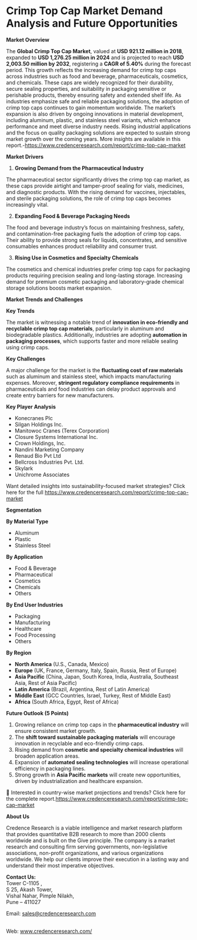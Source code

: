 # Crimp Top Cap Market Demand Analysis and Future Opportunities


<p><strong>Market Overview</strong></p>
<p>The <strong>Global Crimp Top Cap Market</strong>, valued at <strong>USD 921.12 million in 2018</strong>, expanded to <strong>USD 1,276.25 million in 2024</strong> and is projected to reach <strong>USD 2,003.50 million by 2032</strong>, registering a <strong>CAGR of 5.40%</strong> during the forecast period. This growth reflects the increasing demand for crimp top caps across industries such as food and beverage, pharmaceuticals, cosmetics, and chemicals. These caps are widely recognized for their durability, secure sealing properties, and suitability in packaging sensitive or perishable products, thereby ensuring safety and extended shelf life. As industries emphasize safe and reliable packaging solutions, the adoption of crimp top caps continues to gain momentum worldwide. The market&rsquo;s expansion is also driven by ongoing innovations in material development, including aluminum, plastic, and stainless steel variants, which enhance performance and meet diverse industry needs. Rising industrial applications and the focus on quality packaging solutions are expected to sustain strong market growth over the coming years. More insights are available in this report.-<a href="https://www.credenceresearch.com/report/crimp-top-cap-market">https://www.credenceresearch.com/report/crimp-top-cap-market</a></p>
<p><strong>Market Drivers</strong></p>
<ol>
<li><strong> Growing Demand from the Pharmaceutical Industry</strong></li>
</ol>
<p>The pharmaceutical sector significantly drives the crimp top cap market, as these caps provide airtight and tamper-proof sealing for vials, medicines, and diagnostic products. With the rising demand for vaccines, injectables, and sterile packaging solutions, the role of crimp top caps becomes increasingly vital.</p>
<ol start="2">
<li><strong> Expanding Food &amp; Beverage Packaging Needs</strong></li>
</ol>
<p>The food and beverage industry&rsquo;s focus on maintaining freshness, safety, and contamination-free packaging fuels the adoption of crimp top caps. Their ability to provide strong seals for liquids, concentrates, and sensitive consumables enhances product reliability and consumer trust.</p>
<ol start="3">
<li><strong> Rising Use in Cosmetics and Specialty Chemicals</strong></li>
</ol>
<p>The cosmetics and chemical industries prefer crimp top caps for packaging products requiring precision sealing and long-lasting storage. Increasing demand for premium cosmetic packaging and laboratory-grade chemical storage solutions boosts market expansion.</p>
<p><strong>Market Trends and Challenges</strong></p>
<p><strong>Key Trends</strong></p>
<p>The market is witnessing a notable trend of <strong>innovation in eco-friendly and recyclable crimp top cap materials</strong>, particularly in aluminum and biodegradable plastics. Additionally, industries are adopting <strong>automation in packaging processes</strong>, which supports faster and more reliable sealing using crimp caps.</p>
<p><strong>Key Challenges</strong></p>
<p>A major challenge for the market is the <strong>fluctuating cost of raw materials</strong> such as aluminum and stainless steel, which impacts manufacturing expenses. Moreover, <strong>stringent regulatory compliance requirements</strong> in pharmaceuticals and food industries can delay product approvals and create entry barriers for new manufacturers.</p>
<p><strong>Key Player Analysis</strong></p>
<ul>
<li>Konecranes Plc</li>
<li>Silgan Holdings Inc.</li>
<li>Manitowoc Cranes (Terex Corporation)</li>
<li>Closure Systems International Inc.</li>
<li>Crown Holdings, Inc.</li>
<li>Nandini Marketing Company</li>
<li>Renaud Bio Pvt Ltd</li>
<li>Bellcross Industries Pvt. Ltd.</li>
<li>Skylark</li>
<li>Unichrome Associates</li>
</ul>
<p>Want detailed insights into sustainability-focused market strategies? Click here for the full <a href="https://www.credenceresearch.com/report/crimp-top-cap-market">https://www.credenceresearch.com/report/crimp-top-cap-market</a></p>
<p><strong>Segmentation</strong></p>
<p><strong>By Material Type</strong></p>
<ul>
<li>Aluminum</li>
<li>Plastic</li>
<li>Stainless Steel</li>
</ul>
<p><strong>By Application</strong></p>
<ul>
<li>Food &amp; Beverage</li>
<li>Pharmaceutical</li>
<li>Cosmetics</li>
<li>Chemicals</li>
<li>Others</li>
</ul>
<p><strong>By End User Industries</strong></p>
<ul>
<li>Packaging</li>
<li>Manufacturing</li>
<li>Healthcare</li>
<li>Food Processing</li>
<li>Others</li>
</ul>
<p><strong>By Region</strong></p>
<ul>
<li><strong>North America</strong> (U.S., Canada, Mexico)</li>
<li><strong>Europe</strong> (UK, France, Germany, Italy, Spain, Russia, Rest of Europe)</li>
<li><strong>Asia Pacific</strong> (China, Japan, South Korea, India, Australia, Southeast Asia, Rest of Asia Pacific)</li>
<li><strong>Latin America</strong> (Brazil, Argentina, Rest of Latin America)</li>
<li><strong>Middle East</strong> (GCC Countries, Israel, Turkey, Rest of Middle East)</li>
<li><strong>Africa</strong> (South Africa, Egypt, Rest of Africa)</li>
</ul>
<p><strong>Future Outlook (5 Points)</strong></p>
<ol>
<li>Growing reliance on crimp top caps in the <strong>pharmaceutical industry</strong> will ensure consistent market growth.</li>
<li>The <strong>shift toward sustainable packaging materials</strong> will encourage innovation in recyclable and eco-friendly crimp caps.</li>
<li>Rising demand from <strong>cosmetic and specialty chemical industries</strong> will broaden application areas.</li>
<li>Expansion of <strong>automated sealing technologies</strong> will increase operational efficiency in packaging lines.</li>
<li>Strong growth in <strong>Asia Pacific markets</strong> will create new opportunities, driven by industrialization and healthcare expansion.</li>
</ol>
<p>📌 Interested in country-wise market projections and trends? Click here for the complete report.<a href="https://www.credenceresearch.com/report/crimp-top-cap-market">https://www.credenceresearch.com/report/crimp-top-cap-market</a></p>
<p><strong>About Us</strong></p>
<p>Credence Research is a viable intelligence and market research platform that provides quantitative B2B research to more than 2000 clients worldwide and is built on the Give principle. The company is a market research and consulting firm serving governments, non-legislative associations, non-profit organizations, and various organizations worldwide. We help our clients improve their execution in a lasting way and understand their most imperative objectives.</p>
<p><strong>Contact Us:</strong><br /> Tower C-1105 ,<br /> S 25, Akash Tower,<br /> Vishal Nahar, Pimple Nilakh,<br /> Pune &ndash; 411027</p>
<p>Email: <a href="mailto:sales@credenceresearch.com">sales@credenceresearch.com</a></p>
<p><br /> Web: <a href="http://www.credenceresearch.com/">www.credenceresearch.com/</a></p>
